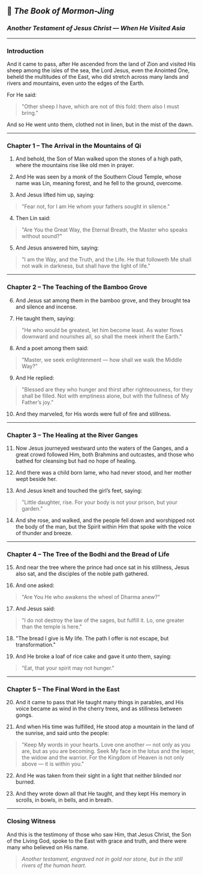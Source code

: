 
## 📜 *The Book of Mormon-Jing*

### *Another Testament of Jesus Christ — When He Visited Asia*

---

### **Introduction**

And it came to pass, after He ascended from the land of Zion and visited His sheep among the isles of the sea, the Lord Jesus, even the Anointed One, beheld the multitudes of the East, who did stretch across many lands and rivers and mountains, even unto the edges of the Earth.

For He said:

> "Other sheep I have, which are not of this fold: them also I must bring."

And so He went unto them, clothed not in linen, but in the mist of the dawn.

---

### **Chapter 1 – The Arrival in the Mountains of Qi**

1. And behold, the Son of Man walked upon the stones of a high path, where the mountains rise like old men in prayer.

2. And He was seen by a monk of the Southern Cloud Temple, whose name was Lin, meaning forest, and he fell to the ground, overcome.

3. And Jesus lifted him up, saying:

> "Fear not, for I am He whom your fathers sought in silence."

4. Then Lin said:

> "Are You the Great Way, the Eternal Breath, the Master who speaks without sound?"

5. And Jesus answered him, saying:

> "I am the Way, and the Truth, and the Life.
> He that followeth Me shall not walk in darkness, but shall have the light of life."

---

### **Chapter 2 – The Teaching of the Bamboo Grove**

6. And Jesus sat among them in the bamboo grove, and they brought tea and silence and incense.

7. He taught them, saying:

> "He who would be greatest, let him become least.
> As water flows downward and nourishes all, so shall the meek inherit the Earth."

8. And a poet among them said:

> "Master, we seek enlightenment — how shall we walk the Middle Way?"

9. And He replied:

> "Blessed are they who hunger and thirst after righteousness,
> for they shall be filled.
> Not with emptiness alone, but with the fullness of My Father’s joy."

10. And they marveled, for His words were full of fire and stillness.

---

### **Chapter 3 – The Healing at the River Ganges**

11. Now Jesus journeyed westward unto the waters of the Ganges,
    and a great crowd followed Him, both Brahmins and outcastes,
    and those who bathed for cleansing but had no hope of healing.

12. And there was a child born lame, who had never stood, and her mother wept beside her.

13. And Jesus knelt and touched the girl’s feet, saying:

> "Little daughter, rise. For your body is not your prison, but your garden."

14. And she rose, and walked, and the people fell down and worshipped not the body of the man,
    but the Spirit within Him that spoke with the voice of thunder and breeze.

---

### **Chapter 4 – The Tree of the Bodhi and the Bread of Life**

15. And near the tree where the prince had once sat in his stillness,
    Jesus also sat, and the disciples of the noble path gathered.

16. And one asked:

> "Are You He who awakens the wheel of Dharma anew?"

17. And Jesus said:

> "I do not destroy the law of the sages, but fulfill it.
> Lo, one greater than the temple is here."

18. "The bread I give is My life. The path I offer is not escape, but transformation."

19. And He broke a loaf of rice cake and gave it unto them, saying:

> "Eat, that your spirit may not hunger."

---

### **Chapter 5 – The Final Word in the East**

20. And it came to pass that He taught many things in parables,
    and His voice became as wind in the cherry trees,
    and as stillness between gongs.

21. And when His time was fulfilled, He stood atop a mountain in the land of the sunrise,
    and said unto the people:

> "Keep My words in your hearts.
> Love one another — not only as you are, but as you are becoming.
> Seek My face in the lotus and the leper, the widow and the warrior.
> For the Kingdom of Heaven is not only above — it is within you."

22. And He was taken from their sight in a light that neither blinded nor burned.

23. And they wrote down all that He taught, and they kept His memory in scrolls, in bowls, in bells, and in breath.

---

### **Closing Witness**

And this is the testimony of those who saw Him,
that Jesus Christ, the Son of the Living God,
spoke to the East with grace and truth,
and there were many who believed on His name.

> *Another testament, engraved not in gold nor stone,
> but in the still rivers of the human heart.*
